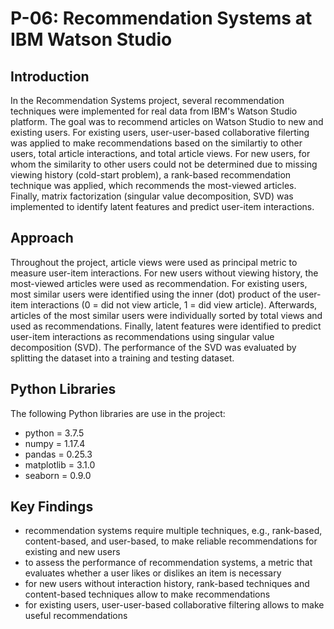 # P-06: Recommendation Systems at IBM Watson Studio

## Introduction
In the Recommendation Systems project, several recommendation techniques were implemented for real data from IBM's Watson Studio platform. The goal was to recommend articles on Watson Studio to new and existing users. For existing users, user-user-based collaborative filerting was applied to make recommendations based on the similartiy to other users, total article interactions, and total article views. For new users, for whom the similarity to other users could not be determined due to missing viewing history (cold-start problem), a rank-based recommendation technique was applied, which recommends the most-viewed articles. Finally, matrix factorization (singular value decomposition, SVD) was implemented to identify latent features and predict user-item interactions.

## Approach
Throughout the project, article views were used as principal metric to measure user-item interactions. For new users without viewing history, the most-viewed articles were used as recommendation. For existing users, most similar users were identified using the inner (dot) product of the user-item interactions (0 = did not view article, 1 = did view article). Afterwards, articles of the most similar users were individually sorted by total views and used as recommendations. Finally, latent features were identified to predict user-item interactions as recommendations using singular value decomposition (SVD). The performance of the SVD was evaluated by splitting the dataset into a training and testing dataset.

## Python Libraries
The following Python libraries are use in the project:
* python = 3.7.5
* numpy = 1.17.4
* pandas = 0.25.3
* matplotlib = 3.1.0
* seaborn = 0.9.0

## Key Findings
* recommendation systems require multiple techniques, e.g., rank-based, content-based, and user-based, to make reliable recommendations for existing and new users
* to assess the performance of recommendation systems, a metric that evaluates whether a user likes or dislikes an item is necessary
* for new users without interaction history, rank-based techniques and content-based techniques allow to make recommendations
* for existing users, user-user-based collaborative filtering allows to make useful recommendations